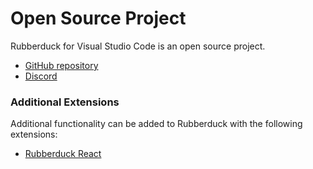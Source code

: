 # Open Source Project

Rubberduck for Visual Studio Code is an open source project.

- [GitHub repository](https://github.com/rubberduck-ai/rubberduck-vscode)
- [Discord](https://discord.gg/8KN2HmyZmn)

### Additional Extensions

Additional functionality can be added to Rubberduck with the following extensions:

- [Rubberduck React](https://marketplace.visualstudio.com/items?itemName=Rubberduck.rubberduck-react-vscode)
